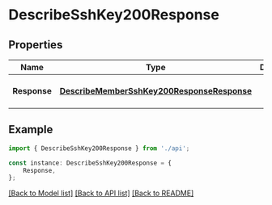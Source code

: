 # DescribeSshKey200Response


## Properties

Name | Type | Description | Notes
------------ | ------------- | ------------- | -------------
**Response** | [**DescribeMemberSshKey200ResponseResponse**](DescribeMemberSshKey200ResponseResponse.md) |  | [optional] [default to undefined]

## Example

```typescript
import { DescribeSshKey200Response } from './api';

const instance: DescribeSshKey200Response = {
    Response,
};
```

[[Back to Model list]](../README.md#documentation-for-models) [[Back to API list]](../README.md#documentation-for-api-endpoints) [[Back to README]](../README.md)

